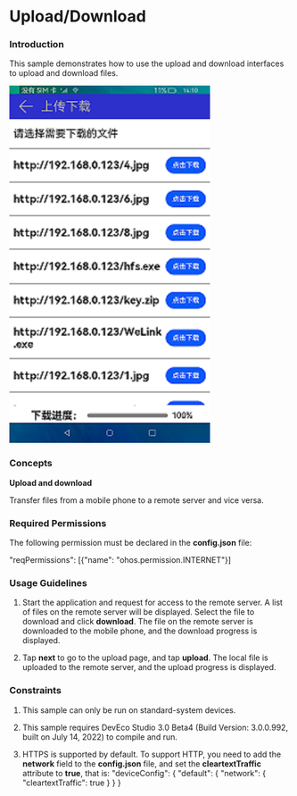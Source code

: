 # Upload/Download

### Introduction

This sample demonstrates how to use the upload and download interfaces to upload and download files.

![](screenshots/devices/index.png)

### Concepts

**Upload and download**

  Transfer files from a mobile phone to a remote server and vice versa.

### Required Permissions

The following permission must be declared in the **config.json** file:

"reqPermissions": [{"name": "ohos.permission.INTERNET"}]

### Usage Guidelines

1. Start the application and request for access to the remote server. A list of files on the remote server will be displayed. Select the file to download and click **download**. The file on the remote server is downloaded to the mobile phone, and the download progress is displayed.

2. Tap **next** to go to the upload page, and tap **upload**. The local file is uploaded to the remote server, and the upload progress is displayed.

### Constraints

1. This sample can only be run on standard-system devices.

2. This sample requires DevEco Studio 3.0 Beta4 (Build Version: 3.0.0.992, built on July 14, 2022) to compile and run.

3. HTTPS is supported by default. To support HTTP, you need to add the **network** field to the **config.json** file, and set the **cleartextTraffic** attribute to **true**, that is:
"deviceConfig": {
    "default": {
        "network": {
            "cleartextTraffic": true
        }
    }
}
